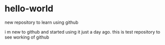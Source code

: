 # hello-world
new repository to learn using github

i m new to github and started using it just a day ago. this is test repository to see working of github 
